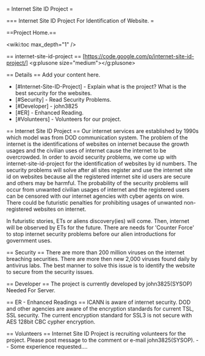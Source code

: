 = Internet Site ID Project =

=== Internet Site ID Project For Identification of Website. =


==Project Home.==

<wiki:toc max_depth="1" />

== internet-site-id-project ==
[https://code.google.com/p/internet-site-id-project/]
<g:plusone size="medium"></g:plusone>

== Details ==
Add your content here. 
  * [#Internet-Site-ID-Project] - Explain what is the project? What is the best security for the websites.
  * [#Security] - Read Security Problems.
  * [#Developer] - john3825
  * [#ER] - Enhanced Reading.
  * [#Volunteers] - Volunteers for our project.



== Internet Site ID Project ==
Our internet services are established by 1990s which model was from DOD communication system. The problem of the internet is the identifications of websites on internet because the growth usages and the civilian uses of internet cause the internet to be overcrowded. In order to avoid security problems, we come up with internet-site-id-project for the identification of websites by id numbers. The security problems will solve after all sites register and use the internet site id on websites because all the registered internet site id users are secure and others may be harmful. The probability of the security problems will occur from unwanted civilian usages of internet and the registered users can be censored with our internet agencies with cyber agents on wire.
There could be futuristic penalties for prohibiting usages of unwanted non-registered websites on internet.

In futuristic stories, ETs or aliens discovery(ies) will come. Then, internet will be observed by ETs for the future. There are needs for 'Counter Force' to stop internet security problems before our alien introductions for government uses.

== Security ==
There are more than 200 million viruses on the internet breaching securities. 
There are more then new 2,000 viruses found daily by antivirus labs.
The best manner to solve this issue is to identify the website to secure from the security issues. 


== Developer == 
The project is currently developed by john3825(SYSOP)
Needed For Server.

== ER - Enhanced Readings ==
ICANN is aware of internet security. DOD and other agencies are aware of the encryption standards for current TSL, SSL security. The current encryption standard for SSL3 is not secure with AES 128bit CBC cypher encryption.

== Volunteers ==
Internet Site ID Project is recruiting volunteers for the project. Please post message to the comment or e-mail john3825(SYSOP). -- Some experience requested....
